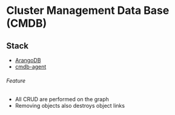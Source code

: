 # Cluster Management Data Base (CMDB)

## Stack
* [ArangoDB](https://github.com/arangodb/arangodb)
* [cmdb-agent](./cmd/cmdb-agent/main.go)

###### Feature
* All CRUD are performed on the graph
* Removing objects also destroys object links